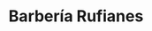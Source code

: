---
title: "Barbería Rufianes"
url: /ciudad-autonoma-de-buenos-aires/barberia-rufianes/
shop: peluquería
---